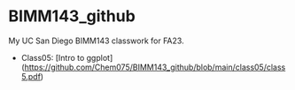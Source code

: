 # BIMM143_github
My UC San Diego BIMM143 classwork for FA23.

- Class05: [Intro to ggplot] (https://github.com/Chem075/BIMM143_github/blob/main/class05/class5.pdf)
